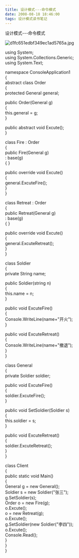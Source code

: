 ```yaml
---
title: 设计模式---命令模式
date: 2008-08-18 18:46:00
tags: 设计模式读书笔记
---
```

设计模式---命令模式


![d1fc651edbf349ec1ad5765a.jpg](http://hiphotos.baidu.com/yansuochonglou/pic/item/d1fc651edbf349ec1ad5765a.jpg)

using System;  
using System.Collections.Generic;  
using System.Text;

namespace ConsoleApplication1  
{  
abstract class Order  
{  
protected General general;

public Order(General g)  
{  
this.general = g;  
}

public abstract void Excute();  
}

class Fire : Order  
{  
public Fire(General g)  
: base(g)  
{ }

public override void Excute()  
{  
general.ExcuteFire();  
}  
}

class Retreat : Order  
{  
public Retreat(General g)  
: base(g)  
{ }

public override void Excute()  
{  
general.ExcuteRetreat();  
}  
}

class Soldier  
{  
private String name;  
  
public Soldier(string n)  
{  
this.name = n;  
}  
  
public void ExcuteFire()  
{  
Console.WriteLine(name+"开火");  
}

public void ExcuteRetreat()  
{  
Console.WriteLine(name+"撤退");  
}  
}

class General  
{  
private Soldier soldier;  
  
public void ExcuteFire()  
{  
soldier.ExcuteFire();  
}

public void SetSoldier(Soldier s)  
{  
this.soldier = s;  
}

public void ExcuteRetreat()  
{  
soldier.ExcuteRetreat();  
}  
}

class Client  
{  
public static void Main()  
{  
General g = new General();  
Soldier s = new Soldier("张三");  
g.SetSoldier(s);  
Order o = new Fire(g);  
o.Excute();  
o = new Retreat(g);  
o.Excute();  
g.SetSoldier(new Soldier("李四"));  
o.Excute();  
Console.Read();  
}  
}  
}  



